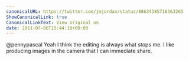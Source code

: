 ```yaml
---
canonicalURL: https://twitter.com/jmjordan/status/88634385716363265
ShowCanonicalLink: true
CanonicalLinkText: View original on
date: 2011-07-06T15:44:18+00:00
---
```

@pennypascal Yeah I think the editing is always what stops me. I like producing images in the camera that I can immediate share.